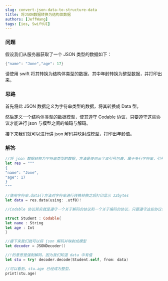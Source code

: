 ```yaml
---
slug: convert-json-data-to-structure-data
title: 将JSON数据转换为结构体数据
authors: [JeffWang]
tags: [ios, SwiftUI]
---
```


### 问题

假设我们从服务器获取了一个 JSON 类型的数据如下：

```swift
{"name": "Jone","age": 17}
```

请使用 swift 将其转换为结构体类型的数据，其中年龄转换为整型数据，并打印出来。

### 思路

首先将此 JSON 数据定义为字符串类型的数据，将其转换成 Data 型。

然后定义一个结构体类型的数据模型，使其遵守 Codable 协议，只要遵守这些协议才能进行 json 与模型之间的编码与解码。

接下来我们就可以进行讲 json 解码并映射成模型，打印出年龄值。

### 解答

```swift
//将 json 数据转换为字符串类型的数据，方法是使用三个双引号包裹，属于多行字符串，引号中什么样，打印出来就是什么样，格式都不会变。
let res = """
{
"name": "Jone",
"age": 17
}
"""

//使用字符串.data()方法对字符串进行转换转换之后打印显示 32bytes
let data = res.data(using: .utf8)!

//Codable 协议其实就是遵守一个关于解码的协议和一个关于编码的协议，只要遵守这些协议才能进行 Json 与模型之间的编码与解码。

struct Student : Codable{
let name : String
let age : Int
}

//接下来我们就可以将 json 解码并映射成模型
let decoder = JSONDecoder()

//!的意思是强制解码，因为我们知道 data 中有值
let stu = try! decoder.decode(Student.self, from: data)

//可以看到，stu.age 已经成为整型。
print(stu.age)
```
